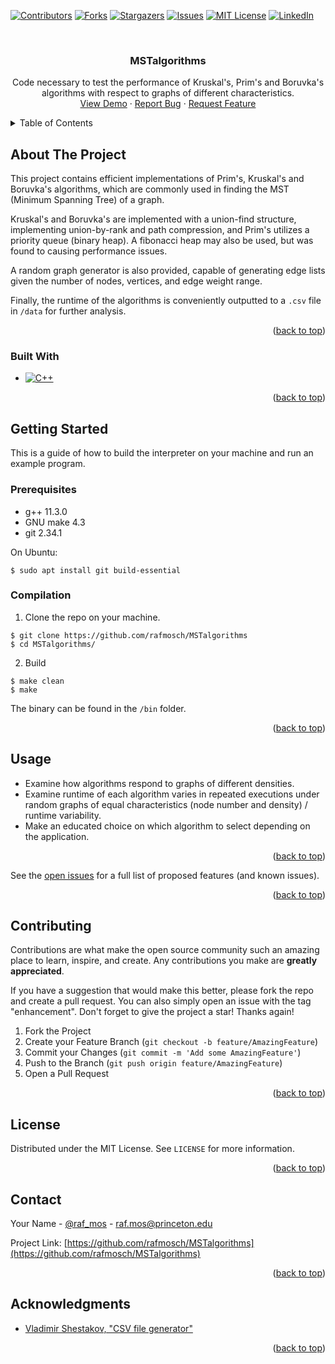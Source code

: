 <!-- Improved compatibility of back to top link: See: https://github.com/othneildrew/Best-README-Template/pull/73 -->
<a name="readme-top"></a>
<!--
*** Thanks for checking out the Best-README-Template. If you have a suggestion
*** that would make this better, please fork the repo and create a pull request
*** or simply open an issue with the tag "enhancement".
*** Don't forget to give the project a star!
*** Thanks again! Now go create something AMAZING! :D
-->



<!-- PROJECT SHIELDS -->
<!--
*** I'm using markdown "reference style" links for readability.
*** Reference links are enclosed in brackets [ ] instead of parentheses ( ).
*** See the bottom of this document for the declaration of the reference variables
*** for contributors-url, forks-url, etc. This is an optional, concise syntax you may use.
*** https://www.markdownguide.org/basic-syntax/#reference-style-links
-->
[![Contributors][contributors-shield]][contributors-url]
[![Forks][forks-shield]][forks-url]
[![Stargazers][stars-shield]][stars-url]
[![Issues][issues-shield]][issues-url]
[![MIT License][license-shield]][license-url] 
[![LinkedIn][linkedin-shield]][linkedin-url]



<!-- PROJECT LOGO -->
<br />
<div align="center">
<h3 align="center">MSTalgorithms</h3>

  <p align="center">
    Code necessary to test the performance of Kruskal's, Prim's and Boruvka's algorithms with respect to graphs of different characteristics.
    <br />
    <a href="https://github.com/rafmosch/MSTalgorithms">View Demo</a>
    ·
    <a href="https://github.com/rafmosch/MSTalgorithms/issues">Report Bug</a>
    ·
    <a href="https://github.com/rafmosch/MSTalgorithms/issues">Request Feature</a>
  </p>
</div>



<!-- TABLE OF CONTENTS -->
<details>
  <summary>Table of Contents</summary>
  <ol>
    <li>
      <a href="#about-the-project">About The Project</a>
      <ul>
        <li><a href="#built-with">Built With</a></li>
      </ul>
    </li>
    <li>
      <a href="#getting-started">Getting Started</a>
      <ul>
        <li><a href="#prerequisites">Prerequisites</a></li>
        <li><a href="#installation">Installation</a></li>
      </ul>
    </li>
    <li><a href="#usage">Usage</a></li>
    <li><a href="#contributing">Contributing</a></li>
    <li><a href="#license">License</a></li>
    <li><a href="#contact">Contact</a></li>
    <li><a href="#acknowledgments">Acknowledgments</a></li>
  </ol>
</details>



<!-- ABOUT THE PROJECT -->
## About The Project

<!-- [![Product Name Screen Shot][product-screenshot]](https://example.com) -->

This project contains efficient implementations of Prim's, Kruskal's and Boruvka's algorithms, which are commonly used in finding the MST (Minimum Spanning Tree) of a graph.

Kruskal's and Boruvka's are implemented with a union-find structure, implementing union-by-rank and path compression, and Prim's utilizes a priority queue (binary heap). A fibonacci heap may also be used, but was found to causing performance issues.

A random graph generator is also provided, capable of generating edge lists given the number of nodes, vertices, and edge weight range.

Finally, the runtime of the algorithms is conveniently outputted to a `.csv` file in `/data` for further analysis.
<p align="right">(<a href="#readme-top">back to top</a>)</p>

### Built With
* [![C++][Cpp-badge]][Cpp-url]

<p align="right">(<a href="#readme-top">back to top</a>)</p>


<!-- GETTING STARTED -->
## Getting Started

This is a guide of how to build the interpreter on your machine and run an example program.

### Prerequisites
* g++ 11.3.0
* GNU make 4.3
* git 2.34.1

On Ubuntu:
  ```
  $ sudo apt install git build-essential
  ```

### Compilation

1. Clone the repo on your machine.
  ```
  $ git clone https://github.com/rafmosch/MSTalgorithms
  $ cd MSTalgorithms/
  ```
2. Build
  ```
  $ make clean
  $ make
  ```
  The binary can be found in the `/bin` folder.

<p align="right">(<a href="#readme-top">back to top</a>)</p>

<!-- USAGE EXAMPLES -->
## Usage

* Examine how algorithms respond to graphs of different densities.
* Examine runtime of each algorithm varies in repeated executions under random graphs of equal characteristics (node number and density) / runtime variability.
* Make an educated choice on which algorithm to select depending on the application.
  
<!--_For more examples, please refer to the [Documentation](https://example.com)_-->

<p align="right">(<a href="#readme-top">back to top</a>)</p>


See the [open issues](https://github.com/rafmosch/MSTalgorithms/issues) for a full list of proposed features (and known issues).

<p align="right">(<a href="#readme-top">back to top</a>)</p>



<!-- CONTRIBUTING -->
## Contributing

Contributions are what make the open source community such an amazing place to learn, inspire, and create. Any contributions you make are **greatly appreciated**.

If you have a suggestion that would make this better, please fork the repo and create a pull request. You can also simply open an issue with the tag "enhancement".
Don't forget to give the project a star! Thanks again!

1. Fork the Project
2. Create your Feature Branch (`git checkout -b feature/AmazingFeature`)
3. Commit your Changes (`git commit -m 'Add some AmazingFeature'`)
4. Push to the Branch (`git push origin feature/AmazingFeature`)
5. Open a Pull Request

<p align="right">(<a href="#readme-top">back to top</a>)</p>



<!-- LICENSE -->
## License

Distributed under the MIT License. See `LICENSE` for more information.

<p align="right">(<a href="#readme-top">back to top</a>)</p>



<!-- CONTACT -->
## Contact

Your Name - [@raf_mos](https://twitter.com/raf_mos) - raf.mos@princeton.edu

Project Link: [https://github.com/rafmosch/MSTalgorithms](https://github.com/rafmosch/MSTalgorithms)

<p align="right">(<a href="#readme-top">back to top</a>)</p>



<!-- ACKNOWLEDGMENTS -->
## Acknowledgments

* [Vladimir Shestakov, "CSV file generator"](https://gist.github.com/rudolfovich/f250900f1a833e715260a66c87369d15)


<p align="right">(<a href="#readme-top">back to top</a>)</p>



<!-- MARKDOWN LINKS & IMAGES -->
<!-- https://www.markdownguide.org/basic-syntax/#reference-style-links -->
[contributors-shield]: https://img.shields.io/github/contributors/rafmosch/MSTalgorithms.svg?style=for-the-badge
[contributors-url]: https://github.com/rafmosch/MSTalgorithms/graphs/contributors
[forks-shield]: https://img.shields.io/github/forks/rafmosch/MSTalgorithms.svg?style=for-the-badge
[forks-url]: https://github.com/rafmosch/MSTalgorithms/network/members
[stars-shield]: https://img.shields.io/github/stars/rafmosch/MSTalgorithms.svg?style=for-the-badge
[stars-url]: https://github.com/rafmosch/MSTalgorithms/stargazers
[issues-shield]: https://img.shields.io/github/issues/rafmosch/MSTalgorithms.svg?style=for-the-badge
[issues-url]: https://github.com/rafmosch/MSTalgorithms/issues
[license-shield]: https://img.shields.io/github/license/rafmosch/MSTalgorithms.svg?style=for-the-badge
[license-url]: https://github.com/rafmosch/MSTalgorithms/blob/master/LICENSE.md
[linkedin-shield]: https://img.shields.io/badge/-LinkedIn-black.svg?style=for-the-badge&logo=linkedin&colorB=555
[linkedin-url]: https://www.linkedin.com/in/rafael-moschopoulos-50161b281/
[product-screenshot]: images/screenshot.png

[Cpp-badge]: https://img.shields.io/badge/C++-blue?style=for-the-badge&logo=cplusplus&logoColor=ffffff
[Cpp-url]: https://isocpp.org/




